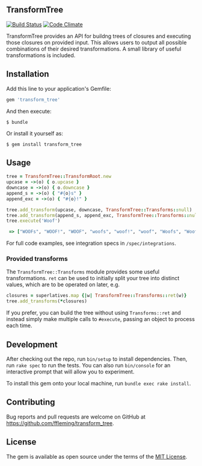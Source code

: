 TransformTree
---
[![Build Status](https://travis-ci.org/ffleming/transform_tree.svg?branch=master)](https://travis-ci.org/ffleming/transform_tree)
[![Code Climate](https://codeclimate.com/github/ffleming/transform_tree/badges/gpa.svg)](https://codeclimate.com/github/ffleming/transform_tree)

TransformTree provides an API for buildng trees of closures and executing those closures on provided input.  This allows users to output all possible combinations of their desired transformations.  A small library of useful transformations is included.

## Installation

Add this line to your application's Gemfile:

```ruby
gem 'transform_tree'
```

And then execute:

    $ bundle

Or install it yourself as:

    $ gem install transform_tree

## Usage
```ruby
tree = TransformTree::TransformRoot.new
upcase = ->(o) { o.upcase }
downcase = ->(o) { o.downcase }
append_s = ->(o) { "#{o}s" }
append_exc = ->(o) { "#{o}!" }

tree.add_transform(upcase, downcase, TransformTree::Transforms::null)
tree.add_transform(append_s, append_exc, TransformTree::Transforms::null)
tree.execute('Woof')
```
```ruby
 => ["WOOFs", "WOOF!", "WOOF", "woofs", "woof!", "woof", "Woofs", "Woof!", "Woof"]
```

For full code examples, see integration specs in `/spec/integrations`.

### Provided transforms
The `TransformTree::Transforms` module provides some useful transformations.  `ret` can be used to initially split your tree into distinct values, which are to be operated on later, e.g.
```ruby
closures = superlatives.map {|w| TransformTree::Transforms::ret(w)}
tree.add_transforms(*closures)
```

If you prefer, you can build the tree without using `Transforms::ret` and instead simply make multiple calls to `#execute`, passing an object to process each time.

## Development

After checking out the repo, run `bin/setup` to install dependencies. Then, run `rake spec` to run the tests. You can also run `bin/console` for an interactive prompt that will allow you to experiment.

To install this gem onto your local machine, run `bundle exec rake install`.

## Contributing

Bug reports and pull requests are welcome on GitHub at https://github.com/ffleming/transform_tree.

## License

The gem is available as open source under the terms of the [MIT License](http://opensource.org/licenses/MIT).

